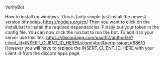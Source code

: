 VerifyBot

How to install on windows.
This is fairly simple just install the newest version of nodejs. https://nodejs.org/en/ Then you want to click on the install.bat to install the required dependancies. Finally put your token in the config file. You can now click the run.bat to run the bot. To add it to your server use this link. https://discordapp.com/oauth2/authorize?client_id=INSERT_CLIENT_ID_HERE&scope=bot&permissions=68610 
However you will have to replace the INSERT_CLIENT_ID_HERE with your client id from the discord apps page.
